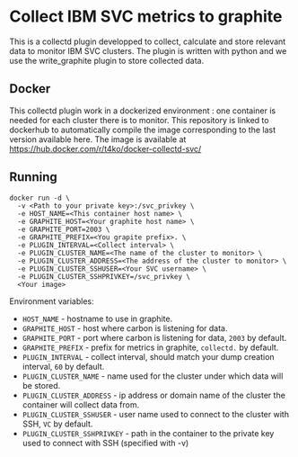 # Collect IBM SVC metrics to graphite
This is a collectd plugin developped to collect, calculate and store relevant data to monitor IBM SVC clusters.
The plugin is written with python and we use the write_graphite plugin to store collected data.

## Docker
This collectd plugin work in a dockerized environment : one container is needed for each cluster there is to monitor.
This repository is linked to dockerhub to automatically compile the image corresponding to the last version available here.
The image is available at https://hub.docker.com/r/t4ko/docker-collectd-svc/

## Running

```
docker run -d \
  -v <Path to your private key>:/svc_privkey \
  -e HOST_NAME=<This container host name> \
  -e GRAPHITE_HOST=<Your graphite host name> \
  -e GRAPHITE_PORT=2003 \
  -e GRAPHITE_PREFIX=<You grapite prefix>. \
  -e PLUGIN_INTERVAL=<Collect interval> \
  -e PLUGIN_CLUSTER_NAME=<The name of the cluster to monitor> \
  -e PLUGIN_CLUSTER_ADDRESS=<The address of the cluster to monitor> \
  -e PLUGIN_CLUSTER_SSHUSER=<Your SVC username> \
  -e PLUGIN_CLUSTER_SSHPRIVKEY=/svc_privkey \
  <Your image>
```


Environment variables:

* `HOST_NAME` - hostname to use in graphite.
* `GRAPHITE_HOST` - host where carbon is listening for data.
* `GRAPHITE_PORT` - port where carbon is listening for data, `2003` by default.
* `GRAPHITE_PREFIX` - prefix for metrics in graphite, `collectd.` by default.
* `PLUGIN_INTERVAL` - collect interval, should match your dump creation interval, `60` by default.
* `PLUGIN_CLUSTER_NAME` - name used for the cluster under which data will be stored.
* `PLUGIN_CLUSTER_ADDRESS` - ip address or domain name of the cluster the container will collect data from.
* `PLUGIN_CLUSTER_SSHUSER` - user name used to connect to the cluster with SSH, `VC` by default.
* `PLUGIN_CLUSTER_SSHPRIVKEY` - path in the container to the private key used to connect with SSH (specified with -v)
